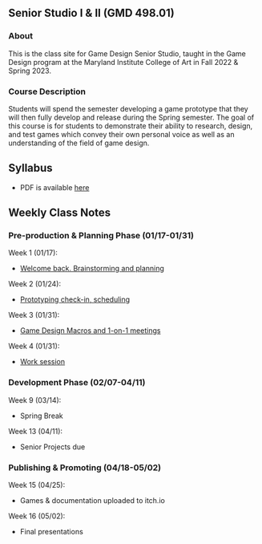 ## Senior Studio I & II (GMD 498.01)

### About
This is the class site for Game Design Senior Studio, taught in the Game Design program at the Maryland Institute College of Art in Fall 2022 & Spring 2023.

### Course Description
Students will spend the semester developing a game prototype that they will then fully develop and release during the Spring semester. The goal of this course is for students to demonstrate their ability to research, design, and test games which convey their own personal voice as well as an understanding of the field of game design.


## Syllabus
- PDF is available [here](https://docs.google.com/document/d/1DPUJDgAidFqKrQwNqRN8ZbU5oKlx0-jDuMxt5IJ0VTs/edit?usp=sharing)

## Weekly Class Notes

### Pre-production & Planning Phase (01/17-01/31)
Week 1 (01/17):
  - [Welcome back. Brainstorming and planning](week1.md)

Week 2 (01/24):
  - [Prototyping check-in, scheduling](week2.md)

Week 3 (01/31):
  - [Game Design Macros and 1-on-1 meetings](week3.md)

Week 4 (01/31):
  - [Work session](week4.md)

### Development Phase (02/07-04/11)

Week 9 (03/14):
  - Spring Break

Week 13 (04/11): 
  - Senior Projects due

### Publishing & Promoting (04/18-05/02)

Week 15 (04/25):
  - Games & documentation uploaded to itch.io

Week 16 (05/02):
  - Final presentations